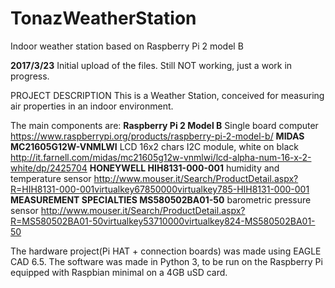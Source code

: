 # TonazWeatherStation
Indoor weather station based on Raspberry Pi 2 model B


**2017/3/23**
Initial upload of the files.
Still NOT working, just a work in progress.

PROJECT DESCRIPTION
This is a Weather Station, conceived for measuring air properties in an indoor environment.

The main components are:
**Raspberry Pi 2 Model B** Single board computer
https://www.raspberrypi.org/products/raspberry-pi-2-model-b/
**MIDAS MC21605G12W-VNMLWI** LCD 16x2 chars I2C module, white on black
http://it.farnell.com/midas/mc21605g12w-vnmlwi/lcd-alpha-num-16-x-2-white/dp/2425704
**HONEYWELL HIH8131-000-001** humidity and temperature sensor
http://www.mouser.it/Search/ProductDetail.aspx?R=HIH8131-000-001virtualkey67850000virtualkey785-HIH8131-000-001
**MEASUREMENT SPECIALTIES MS580502BA01-50** barometric pressure sensor
http://www.mouser.it/Search/ProductDetail.aspx?R=MS580502BA01-50virtualkey53710000virtualkey824-MS580502BA01-50

The hardware project(Pi HAT + connection boards) was made using EAGLE CAD 6.5.
The software was made in Python 3, to be run on the Raspberry Pi equipped with Raspbian minimal on a 4GB uSD card.